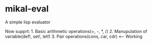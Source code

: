 # mikal-eval
A simple lisp evaluator

Now supprt:
    1. Basic arithmetic operations(+, -, *, /)
    2. Manupulation of variable(def!, set!, let!)
    3. Pair operations(cons, car, cdr) <-- Working
